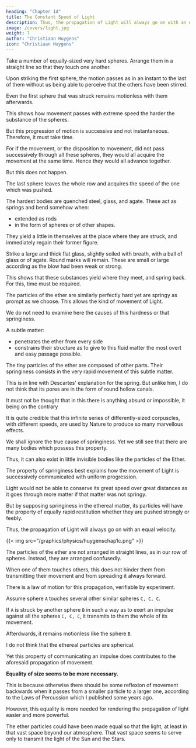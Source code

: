```yaml
---
heading: "Chapter 1d"
title: The Constant Speed of Light
description: Thus, the propagation of Light will always go on with an equal velocity
image: /covers/light.jpg
weight: 7
author: "Christiaan Huygens"
icon: "Christiaan Huygens"
---
```




<!-- For this, it is needful to explain the property which hard bodies must possess to transmit movement from one to another. -->

Take a number of equally-sized very hard spheres. Arrange them in a straight line so that they touch one another.

Upon striking the first sphere, the motion passes as in an instant to the last of them without us being able to perceive that the others have been stirred. 

Even the first sphere that was struck remains motionless with them afterwards. 

This shows how movement passes with extreme speed the harder the substance of the spheres.

But this progression of motion is successive and not instantaneous. Therefore, it must take time. 

For if the movement, or the disposition to movement, did not pass successively through all these spheres, they would all acquire the movement at the same time. Hence they would all advance together.

But this does not happen.

The last sphere leaves the whole row and acquires the speed of the one which was pushed. 

<!-- Moreover there are experiments which demonstrate that all the bodies which we reckon of  -->

The hardest bodies are quenched steel, glass, and agate. These act as springs and bend somehow when:
- extended as rods
- in the form of spheres or of other shapes. 

They yield a little in themselves at the place where they are struck, and immediately regain their former figure. 

Strike a large and thick flat glass, slightly soiled with breath, with a ball of glass or of agate. Round marks will remain. These are small or large according as the blow had been weak or strong. 

This shows that these substances yield where they meet, and spring back. For this, time must be required.


The particles of the ether are similarly perfectly hard yet are springy as prompt as we choose. This allows the kind of movement of Light.

We do not need to examine here the causes of this hardness or that springiness.

<!-- , the consideration of which would lead us too far from our subject.  -->

A subtle matter:
- penetrates the ether from every side
- constrains their structure as to give to this fluid matter the most overt and easy passage possible. 

The tiny particles of the ether are composed of other parts. Their springiness consists in the very rapid movement of this subtle matter.

This is in line with Descartes' explanation for the spring. But unlike him, I do not think that its pores are in the form of round hollow canals.

It must not be thought that in this there is anything absurd or impossible, it being on the contrary 

It is quite credible that this infinite series of differently-sized corpuscles, with different speeds, are used by Nature to produce so many marvellous effects.

We shall ignore the true cause of springiness. Yet we still see that there are many bodies which possess this property.

Thus, it can also exist in little invisible bodies like the particles of the Ether. 

<!-- Also if one wishes to seek for any other way in which the , one will find none which agrees better, , as seems to be necessary, than  -->

The property of springiness best explains how the movement of Light is successively communicated with uniform progression.

<!-- because if this movement should grow slower in proportion as it is shared over a greater quantity of matter, in moving away from the source of the light, it could  -->

Light would not be able to conserve its great speed over great distances as it goes through more matter if that matter was not springy.

But by supposing springiness in the ethereal matter, its particles will have the property of equally rapid restitution whether they are pushed strongly or feebly. 

Thus, the propagation of Light will always go on with an equal velocity.


{{< img src="/graphics/physics/huygenschap1c.png" >}}

The particles of the ether are not arranged in straight lines, as in our row of spheres. Instead, they are arranged confusedly.

When one of them touches others, this does not hinder them from transmitting their movement and from spreading it always forward. 

There is a law of motion for this propagation, verifiable by experiment.

Assume sphere `A` touches several other similar spheres `C, C, C`.

If `A` is struck by another sphere `B` in such a way as to exert an impulse against all the spheres `C, C, C`, it transmits to them the whole of its movement.

Afterdwards, it remains motionless like the sphere `B`.

I do not think that the ethereal particles are spherical.

Yet this property of communicating an impulse does contributes to the aforesaid propagation of movement.

**Equality of size seems to be more necessary.** 

This is because otherwise there should be some reflexion of movement backwards when it passes from a smaller particle to a larger one, according to the Laws of Percussion which I published some years ago.

However, this equality is more needed for rendering the propagation of light easier and more powerful.

The ether particles could have been made equal so that the light, at least in that vast space beyond our atmosphere. That vast space seems to serve only to transmit the light of the Sun and the Stars.


